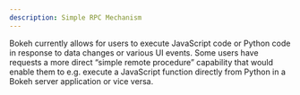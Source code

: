 ```yaml
---
description: Simple RPC Mechanism
---
```

Bokeh currently allows for users to execute JavaScript code or Python code in response to data changes or various UI events.
Some users have requests a more direct “simple remote procedure” capability that would enable them to e.g. execute a JavaScript function directly from Python in a Bokeh server application or vice versa.
